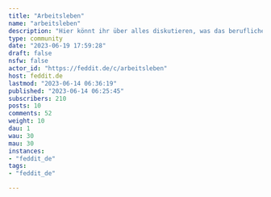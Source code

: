 ```yaml
---
title: "Arbeitsleben" 
name: "arbeitsleben"
description: "Hier könnt ihr über alles diskutieren, was das berufliche Leben betrifft. Nehme ich den Job als Tierpfleger in Ulm an oder doch lieber den als Förster in Lüneburg?Wie ist mein Arbeitszeugnis zu verstehen?Wie gehe ich mit dem nervigen Kollegen (m/w/d) aus der Buchhaltung um?Ist der Obstkorb, den es jeden Mittwoch zum Kickerturnier nach 18 Uhr gibt, wirklich Benefit genug?"
type: community
date: "2023-06-19 17:59:28"
draft: false
nsfw: false
actor_id: "https://feddit.de/c/arbeitsleben"
host: feddit.de
lastmod: "2023-06-14 06:36:19"
published: "2023-06-14 06:25:45"
subscribers: 210
posts: 10
comments: 52
weight: 10
dau: 1
wau: 30
mau: 30
instances:
- "feddit_de"
tags: 
- "feddit_de"

---
```


